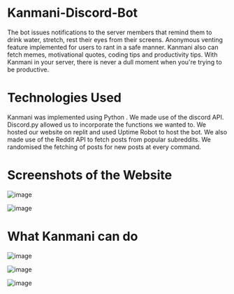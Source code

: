 # Kanmani-Discord-Bot

The bot issues notifications to the server members that remind them to drink water, stretch, rest their eyes from their screens. Anonymous venting feature implemented for users to rant in a safe manner.
Kanmani also can fetch memes, motivational quotes, coding tips and productivity tips. With Kanmani in your server, there is never a dull moment when you're trying to be productive.

# Technologies Used

Kanmani was implemented using Python . We made use of the discord API. Discord.py allowed us to incorporate the functions we wanted to. We hosted our website on replit and used Uptime Robot to host the bot.
We also made use of the Reddit API to fetch posts from popular subreddits. We randomised the fetching of posts for new posts at every command.

# Screenshots of the Website 
![image](https://user-images.githubusercontent.com/81344251/123160009-5108b580-d48b-11eb-8f18-287abf27afa5.png)

![image](https://user-images.githubusercontent.com/81344251/123160042-5a921d80-d48b-11eb-91ea-c7989c3b20d0.png)

# What Kanmani can do

![image](https://user-images.githubusercontent.com/81344251/123160127-6ed61a80-d48b-11eb-9dc2-a0feb624b8d7.png)

![image](https://user-images.githubusercontent.com/81344251/123160153-75fd2880-d48b-11eb-94b3-eb4f5e4158f0.png)

![image](https://user-images.githubusercontent.com/81344251/123160219-8b725280-d48b-11eb-878f-da81a9642de0.png)



